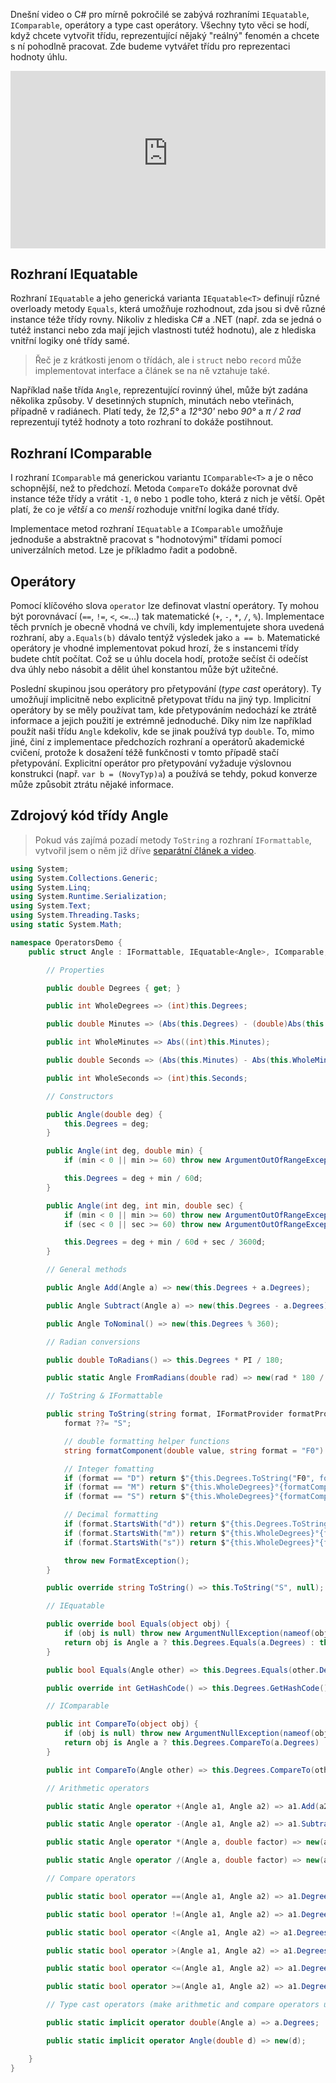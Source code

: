 <!-- dcterms:title = C# pro mírně pokročilé: IEquatable, IComparable a operátory -->
<!-- dcterms:abstract = Dnešní video o C# pro mírně pokročilé se zabývá rozhraními IEquatable, IComparable, operátory a type cast operátory. Všechny tyto věci se hodí, když chcete vytvořit třídu, reprezentující nějaký "reálný" fenomén a chcete s ní pohodlně pracovat. Zde budeme vytvářet třídu pro reprezentaci hodnoty úhlu. -->
<!-- dcterms:creator = Michal Altair Valášek -->
<!-- x4w:pictureUrl = /perex-pictures/20211216-csharp-oper.jpg -->
<!-- x4w:pictureWidth = 150 -->
<!-- x4w:pictureHeight = 150 -->
<!-- x4w:coverUrl = /cover-pictures/20211216-csharp-oper.jpg-->
<!-- x4w:category = Z-TECH -->
<!-- x4w:category = IT -->
<!-- dcterms:dateAccepted = 2021-12-16 -->

Dnešní video o C# pro mírně pokročilé se zabývá rozhraními `IEquatable`, `IComparable`, operátory a type cast operátory. Všechny tyto věci se hodí, když chcete vytvořit třídu, reprezentující nějaký "reálný" fenomén a chcete s ní pohodlně pracovat. Zde budeme vytvářet třídu pro reprezentaci hodnoty úhlu.

<div style="position:relative;padding-top:56.25%;">
  <iframe src="https://www.youtube-nocookie.com/embed/0Qn_S9sCR4g" frameborder="0" allowfullscreen allow="accelerometer; autoplay; encrypted-media; gyroscope; picture-in-picture" style="position:absolute;top:0;left:0;width:100%;height:100%;"></iframe>
</div>

## Rozhraní IEquatable

Rozhraní `IEquatable` a jeho generická varianta `IEquatable<T>` definují různé overloady metody `Equals`, která umožňuje rozhodnout, zda jsou si dvě různé instance téže třídy rovny. Nikoliv z hlediska C# a .NET (např. zda se jedná o tutéž instanci nebo zda mají jejich vlastnosti tutéž hodnotu), ale z hlediska vnitřní logiky oné třídy samé.

> Řeč je z krátkosti jenom o třídách, ale i `struct` nebo `record` může implementovat interface a článek se na ně vztahuje také.

Například naše třída `Angle`, reprezentující rovinný úhel, může být zadána několika způsoby. V desetinných stupních, minutách nebo vteřinách, případně v radiánech. Platí tedy, že _12,5°_ a _12°30'_ nebo _90°_ a _&pi; / 2 rad_ reprezentují tytéž hodnoty a toto rozhraní to dokáže postihnout.

## Rozhraní IComparable

I rozhraní `IComparable` má generickou variantu `IComparable<T>` a je o něco schopnější, než to předchozí. Metoda `CompareTo` dokáže porovnat dvě instance téže třídy a vrátit `-1`, `0` nebo `1` podle toho, která z nich je větší. Opět platí, že co je _větší_ a co _menší_ rozhoduje vnitřní logika dané třídy.

Implementace metod rozhraní `IEquatable` a `IComparable` umožňuje jednoduše a abstraktně pracovat s "hodnotovými" třídami pomocí univerzálních metod. Lze je příkladmo řadit a podobně.

## Operátory

Pomocí klíčového slova `operator` lze definovat vlastní operátory. Ty mohou být porovnávací (`==`, `!=`, `<`, `<=`...) tak matematické (`+`, `-`, `*`, `/`, `%`). Implementace těch prvních je obecně vhodná ve chvíli, kdy implementujete shora uvedená rozhraní, aby `a.Equals(b)` dávalo tentýž výsledek jako `a == b`. Matematické operátory je vhodné implementovat pokud hrozí, že s instancemi třídy budete chtít počítat. Což se u úhlu docela hodí, protože sečíst či odečíst dva úhly nebo násobit a dělit úhel konstantou může být užitečné.

Poslední skupinou jsou operátory pro přetypování (_type cast_ operátory). Ty umožňují implicitně nebo explicitně přetypovat třídu na jiný typ. Implicitní operátory by se měly používat tam, kde přetypováním nedochází ke ztrátě informace a jejich použití je extrémně jednoduché. Díky nim lze například použít naši třídu `Angle` kdekoliv, kde se jinak používá typ `double`. To, mimo jiné, činí z implementace předchozích rozhraní a operátorů akademické cvičení, protože k dosažení téžě funkčnosti v tomto případě stačí přetypování. Explicitní operátor pro přetypování vyžaduje výslovnou konstrukci (např. `var b = (NovyTyp)a`) a používá se tehdy, pokud konverze může způsobit ztrátu nějaké informace.

## Zdrojový kód třídy Angle

> Pokud vás zajímá pozadí metody `ToString` a rozhraní `IFormattable`, vytvořil jsem o něm již dříve [separátní článek a video](https://www.altair.blog/2021/09/csharp-format).

```csharp
using System;
using System.Collections.Generic;
using System.Linq;
using System.Runtime.Serialization;
using System.Text;
using System.Threading.Tasks;
using static System.Math;

namespace OperatorsDemo {
    public struct Angle : IFormattable, IEquatable<Angle>, IComparable, IComparable<Angle> {

        // Properties

        public double Degrees { get; }

        public int WholeDegrees => (int)this.Degrees;

        public double Minutes => (Abs(this.Degrees) - (double)Abs(this.WholeDegrees)) * 60d;

        public int WholeMinutes => Abs((int)this.Minutes);

        public double Seconds => (Abs(this.Minutes) - Abs(this.WholeMinutes)) * 60d;

        public int WholeSeconds => (int)this.Seconds;

        // Constructors

        public Angle(double deg) {
            this.Degrees = deg;
        }

        public Angle(int deg, double min) {
            if (min < 0 || min >= 60) throw new ArgumentOutOfRangeException(nameof(min));

            this.Degrees = deg + min / 60d;
        }

        public Angle(int deg, int min, double sec) {
            if (min < 0 || min >= 60) throw new ArgumentOutOfRangeException(nameof(min));
            if (sec < 0 || sec >= 60) throw new ArgumentOutOfRangeException(nameof(sec));

            this.Degrees = deg + min / 60d + sec / 3600d;
        }

        // General methods

        public Angle Add(Angle a) => new(this.Degrees + a.Degrees);

        public Angle Subtract(Angle a) => new(this.Degrees - a.Degrees);

        public Angle ToNominal() => new(this.Degrees % 360);

        // Radian conversions

        public double ToRadians() => this.Degrees * PI / 180;

        public static Angle FromRadians(double rad) => new(rad * 180 / PI);

        // ToString & IFormattable

        public string ToString(string format, IFormatProvider formatProvider) {
            format ??= "S";

            // double formatting helper functions
            string formatComponent(double value, string format = "F0") => (value < 10 ? "0" : string.Empty) + value.ToString(format.Length == 1 ? "F" : "F" + format[1..], formatProvider);

            // Integer fomatting
            if (format == "D") return $"{this.Degrees.ToString("F0", formatProvider)}°";
            if (format == "M") return $"{this.WholeDegrees}°{formatComponent(this.Minutes)}'";
            if (format == "S") return $"{this.WholeDegrees}°{formatComponent(this.WholeMinutes)}'{formatComponent(this.Seconds)}\"";

            // Decimal formatting
            if (format.StartsWith("d")) return $"{this.Degrees.ToString("F", formatProvider)}°";
            if (format.StartsWith("m")) return $"{this.WholeDegrees}°{formatComponent(this.Minutes, format)}'";
            if (format.StartsWith("s")) return $"{this.WholeDegrees}°{formatComponent(this.WholeMinutes)}'{formatComponent(this.Seconds, format)}\"";

            throw new FormatException();
        }

        public override string ToString() => this.ToString("S", null);

        // IEquatable

        public override bool Equals(object obj) {
            if (obj is null) throw new ArgumentNullException(nameof(obj));
            return obj is Angle a ? this.Degrees.Equals(a.Degrees) : throw new ArgumentException(null, nameof(obj));
        }

        public bool Equals(Angle other) => this.Degrees.Equals(other.Degrees);

        public override int GetHashCode() => this.Degrees.GetHashCode();

        // IComparable

        public int CompareTo(object obj) {
            if (obj is null) throw new ArgumentNullException(nameof(obj));
            return obj is Angle a ? this.Degrees.CompareTo(a.Degrees) : throw new ArgumentException(null, nameof(obj));
        }

        public int CompareTo(Angle other) => this.Degrees.CompareTo(other.Degrees);

        // Arithmetic operators

        public static Angle operator +(Angle a1, Angle a2) => a1.Add(a2);

        public static Angle operator -(Angle a1, Angle a2) => a1.Subtract(a2);

        public static Angle operator *(Angle a, double factor) => new(a.Degrees * factor);

        public static Angle operator /(Angle a, double factor) => new(a.Degrees / factor);

        // Compare operators

        public static bool operator ==(Angle a1, Angle a2) => a1.Degrees == a2.Degrees;

        public static bool operator !=(Angle a1, Angle a2) => a1.Degrees != a2.Degrees;

        public static bool operator <(Angle a1, Angle a2) => a1.Degrees < a2.Degrees;

        public static bool operator >(Angle a1, Angle a2) => a1.Degrees > a2.Degrees;

        public static bool operator <=(Angle a1, Angle a2) => a1.Degrees <= a2.Degrees;

        public static bool operator >=(Angle a1, Angle a2) => a1.Degrees >= a2.Degrees;

        // Type cast operators (make arithmetic and compare operators unnecessary)

        public static implicit operator double(Angle a) => a.Degrees;

        public static implicit operator Angle(double d) => new(d);

    }
}
```